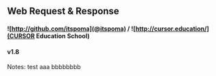 ## Web Request & Response

#### ![http://github.com/itspoma](@itspoma) / ![http://cursor.education/](CURSOR Education School)
#### v1.8

Notes:
test
aaa
bbbbbbbb
